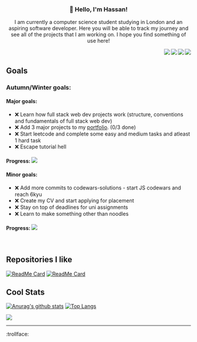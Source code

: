 <h3 align="center">👋 Hello, I'm Hassan!</h3>
<p align="center">I am currently a computer science student studying in London and an aspiring software developer. Here you will be able to track my journey and see all of the projects that I am working on. I hope you find something of use here!</p>

<a href="mailto:hassanjaved186@gmail.com"><img src="https://img.shields.io/badge/Gmail-D14836?style=for-the-badge&logo=gmail&logoColor=white" align=right></a><a href="https://www.linkedin.com/in/hassanjaved186/"><img src="https://img.shields.io/badge/LinkedIn-0077B5?style=for-the-badge&logo=linkedin&logoColor=white" align=right></a><a href="https://www.youtube.com/channel/UCUJiDUP8P0lsjKreaW45pdw"><img src="https://img.shields.io/badge/YouTube-FF0000?style=for-the-badge&logo=youtube&logoColor=white" align=right></a><a href="https://hassanj.dev"><img src="https://img.shields.io/badge/portfolio-0A0A0A?style=for-the-badge&logo=dev.to&logoColor=white" align=right></a> 

</br>


## Goals

### Autumn/Winter goals:

#### Major goals:

- ❌ Learn how full stack web dev projects work (structure, conventions and fundamentals of full stack web dev)
- ❌ Add 3 major projects to my [portfolio](https://hassanj.dev). (0/3 done)
- ❌ Start leetcode and complete some easy and medium tasks and atleast 1 hard task
- ❌ Escape tutorial hell

#### **Progress:** ![](https://us-central1-progress-markdown.cloudfunctions.net/progress/0)

#### Minor goals:

- ❌ Add more commits to codewars-solutions - start JS codewars and reach 6kyu
- ❌ Create my CV and start applying for placement
- ❌ Stay on top of deadlines for uni assignments
- ❌ Learn to make something other than noodles

#### **Progress:** ![](https://us-central1-progress-markdown.cloudfunctions.net/progress/0)

</br>

## Repositories I like

[![ReadMe Card](https://github-readme-stats.vercel.app/api/pin/?username=divizn&repo=discord-spotify-bot&hide_border=true&theme=dark&bg_color=0d1117)](https://github.com/divizn/discord-spotify-bot)
[![ReadMe Card](https://github-readme-stats.vercel.app/api/pin/?username=divizn&repo=todo-list&hide_border=true&bg_color=0d1117&theme=dark)](https://github.com/divizn/todo-list)


## Cool Stats

[![Anurag's github stats](https://github-readme-stats.vercel.app/api?username=divizn&count_private=true&hide_border=true&theme=dark&show_icons=true&bg_color=0d1117)](https://github.com/anuraghazra/github-readme-stats) [![Top Langs](https://github-readme-stats.vercel.app/api/top-langs/?username=divizn&layout=compact&theme=dark&hide_border=true&bg_color=0d1117)](https://github.com/anuraghazra/github-readme-stats)

![](https://komarev.com/ghpvc/?username=divizn)

---

:trollface:
